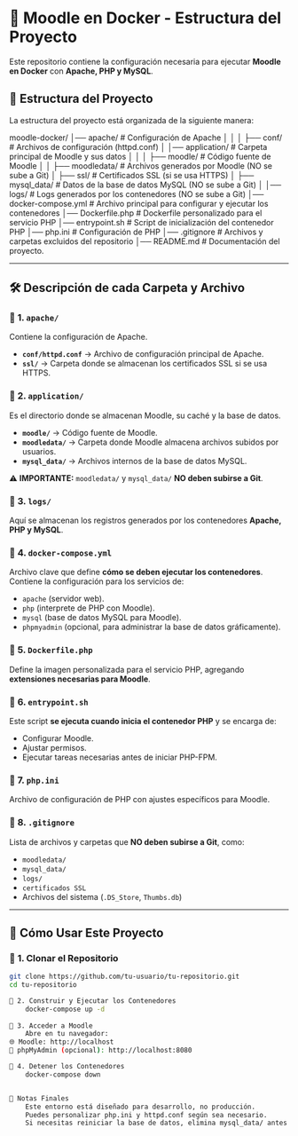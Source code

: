 # 🚀 Moodle en Docker - Estructura del Proyecto
Este repositorio contiene la configuración necesaria para ejecutar **Moodle en Docker** con **Apache, PHP y MySQL**. 

## 📂 **Estructura del Proyecto**
La estructura del proyecto está organizada de la siguiente manera:

moodle-docker/ 
    │── apache/ # Configuración de Apache 
    │   │ 
    │   ├── conf/ # Archivos de configuración (httpd.conf) 
    │ 
    │── application/ # Carpeta principal de Moodle y sus datos 
    │   │ 
    │   ├── moodle/ # Código fuente de Moodle │ 
    │   ├── moodledata/ # Archivos generados por Moodle (NO se sube a Git) 
    │   ├── ssl/ # Certificados SSL (si se usa HTTPS) 
    │   ├── mysql_data/ # Datos de la base de datos MySQL (NO se sube a Git) 
    │
    │── logs/ # Logs generados por los contenedores (NO se sube a Git) 
    │── docker-compose.yml # Archivo principal para configurar y ejecutar los contenedores 
    │── Dockerfile.php # Dockerfile personalizado para el servicio PHP 
    │── entrypoint.sh # Script de inicialización del contenedor PHP 
    │── php.ini # Configuración de PHP 
    │── .gitignore # Archivos y carpetas excluidos del repositorio │── README.md # Documentación del proyecto.


---
## 🛠 **Descripción de cada Carpeta y Archivo**
### 🔹 **1. `apache/`**
Contiene la configuración de Apache.  
- **`conf/httpd.conf`** → Archivo de configuración principal de Apache.  
- **`ssl/`** → Carpeta donde se almacenan los certificados SSL si se usa HTTPS.  

### 🔹 **2. `application/`**
Es el directorio donde se almacenan Moodle, su caché y la base de datos.  
- **`moodle/`** → Código fuente de Moodle.  
- **`moodledata/`** → Carpeta donde Moodle almacena archivos subidos por usuarios.  
- **`mysql_data/`** → Archivos internos de la base de datos MySQL.  

⚠️ **IMPORTANTE:** `moodledata/` y `mysql_data/` **NO deben subirse a Git**.

### 🔹 **3. `logs/`**
Aquí se almacenan los registros generados por los contenedores **Apache, PHP y MySQL**.

### 🔹 **4. `docker-compose.yml`**
Archivo clave que define **cómo se deben ejecutar los contenedores**.  
Contiene la configuración para los servicios de:
- `apache` (servidor web).
- `php` (interprete de PHP con Moodle).
- `mysql` (base de datos MySQL para Moodle).
- `phpmyadmin` (opcional, para administrar la base de datos gráficamente).

### 🔹 **5. `Dockerfile.php`**
Define la imagen personalizada para el servicio PHP, agregando **extensiones necesarias para Moodle**.

### 🔹 **6. `entrypoint.sh`**
Este script **se ejecuta cuando inicia el contenedor PHP** y se encarga de:
- Configurar Moodle.
- Ajustar permisos.
- Ejecutar tareas necesarias antes de iniciar PHP-FPM.

### 🔹 **7. `php.ini`**
Archivo de configuración de PHP con ajustes específicos para Moodle.

### 🔹 **8. `.gitignore`**
Lista de archivos y carpetas que **NO deben subirse a Git**, como:
- `moodledata/`
- `mysql_data/`
- `logs/`
- `certificados SSL`
- Archivos del sistema (`.DS_Store`, `Thumbs.db`)

---

## 🚀 **Cómo Usar Este Proyecto**
### 🔹 **1. Clonar el Repositorio**
```sh
git clone https://github.com/tu-usuario/tu-repositorio.git
cd tu-repositorio

🔹 2. Construir y Ejecutar los Contenedores
    docker-compose up -d
    
🔹 3. Acceder a Moodle
    Abre en tu navegador:
🌐 Moodle: http://localhost
🔧 phpMyAdmin (opcional): http://localhost:8080

🔹 4. Detener los Contenedores
    docker-compose down


🎯 Notas Finales
    Este entorno está diseñado para desarrollo, no producción.
    Puedes personalizar php.ini y httpd.conf según sea necesario.
    Si necesitas reiniciar la base de datos, elimina mysql_data/ antes de levantar los contenedores nuevamente.
